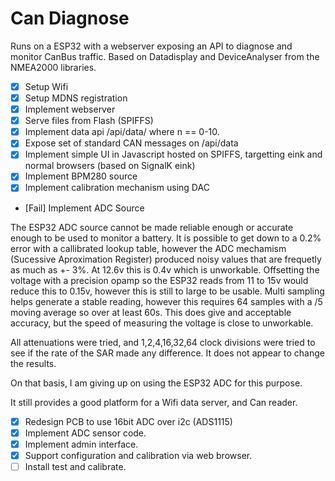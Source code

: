 # Can Diagnose

Runs on a ESP32 with a webserver exposing an API to diagnose and monitor CanBus traffic.
Based on Datadisplay and DeviceAnalyser from the NMEA2000 libraries.


* [x] Setup Wifi
* [x] Setup MDNS registration
* [x] Implement webserver
* [x] Serve files from Flash (SPIFFS)
* [x] Implement data api /api/data/<n> where n == 0-10.
* [x] Expose set of standard CAN messages on /api/data
* [x] Implement simple UI in Javascript hosted on SPIFFS, targetting eink and normal browsers (based on SignalK eink)
* [x] Implement BPM280 source
* [x] Implement calibration mechanism using DAC
* [Fail] Implement ADC Source

The ESP32 ADC source cannot be made reliable enough or accurate enough to be used to monitor a battery. 
It is possible to get down to a 0.2% error with a callibrated lookup table, however the ADC mechamism (Sucessive Aproximation Register)
produced noisy values that are frequetly as much as +- 3%. At 12.6v this is 0.4v which is unworkable. Offsetting the voltage with a precision opamp so the ESP32 reads from 11 to 15v would reduce this to 0.15v, however this is still to large to be usable. Multi sampling helps generate a stable reading, however this requires 64 samples with a /5 moving average so over at least 60s. This does give and acceptable accuracy, but the speed of measuring the voltage is close to unworkable.

All attenuations were tried, and 1,2,4,16,32,64 clock divisions were tried to see if the rate of the SAR made any difference. It does not appear to change the results.

On that basis, I am giving up on using the ESP32 ADC for this purpose.

It still provides a good platform for a Wifi data server, and Can reader.

* [x] Redesign PCB to use 16bit ADC over i2c  (ADS1115)
* [x] Implement ADC sensor code.
* [x] Implement admin interface.
* [x] Support configuration and calibration via web browser.
* [ ] Install test and calibrate.
